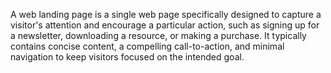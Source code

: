 A web landing page is a single web page specifically designed to capture a visitor's attention and encourage a particular action, such as signing up for a newsletter, downloading a resource, or making a purchase. It typically contains concise content, a compelling call-to-action, and minimal navigation to keep visitors focused on the intended goal.
